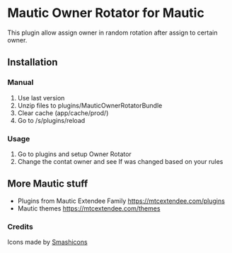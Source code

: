 # Mautic Owner Rotator for Mautic

This plugin allow assign owner in random rotation after assign to certain owner.  

## Installation

### Manual

1. Use last version
2. Unzip files to plugins/MauticOwnerRotatorBundle
3. Clear cache (app/cache/prod/)
4. Go to /s/plugins/reload

### Usage

1. Go to plugins and setup Owner Rotator
2. Change  the contat owner and see If was changed based on your rules

## More Mautic stuff

- Plugins from Mautic Extendee Family  https://mtcextendee.com/plugins
- Mautic themes https://mtcextendee.com/themes

### Credits

<div>Icons made by <a href="https://www.flaticon.com/authors/smashicons" title="Smashicons">Smashicons</a>